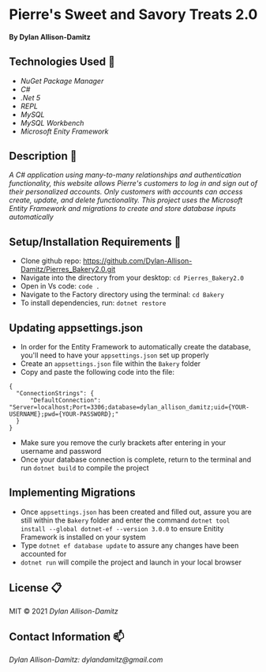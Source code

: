 # Pierre's Sweet and Savory Treats 2.0 

#### By Dylan Allison-Damitz

## Technologies Used :floppy_disk:
* _NuGet Package Manager_
* _C#_
* _.Net 5_
* _REPL_
* _MySQL_
* _MySQL Workbench_
* _Microsoft Enity Framework_

## Description :page_with_curl:
_A C# application using many-to-many relationships and authentication functionality, this website allows Pierre's customers to log in and sign out of their personalized accounts. Only customers with accounts can access create, update, and delete functionality. This project uses the Microsoft Entity Framework and migrations to create and store database inputs automatically_

## Setup/Installation Requirements :triangular_ruler:

* Clone github repo: https://github.com/Dylan-Allison-Damitz/Pierres_Bakery2.0.git
* Navigate into the directory from your desktop: `cd Pierres_Bakery2.0`
* Open in Vs code: `code .`
* Navigate to the Factory directory using the terminal: `cd Bakery`
* To install dependencies, run: `dotnet restore`


## Updating appsettings.json

* In order for the Entity Framework to automatically create the database, you'll need to have your `appsettings.json` set up properly 
* Create an `appsettings.json` file within the `Bakery` folder
* Copy and paste the following code into the file:

```
{
  "ConnectionStrings": {
      "DefaultConnection": "Server=localhost;Port=3306;database=dylan_allison_damitz;uid={YOUR-USERNAME};pwd={YOUR-PASSWORD};"
  }
}
```
* Make sure you remove the curly brackets after entering in your username and password
* Once your database connection is complete, return to the terminal and run `dotnet build` to compile the project

## Implementing Migrations

* Once `appsettings.json` has been created and filled out, assure you are still within the `Bakery` folder and enter the command `dotnet tool install --global dotnet-ef --version 3.0.0` to ensure Enitity Framework is installed on your system
* Type `dotnet ef database update` to assure any changes have been accounted for
* `dotnet run` will compile the project and launch in your local browser

## License :clipboard:
MIT &copy; 2021 _Dylan Allison-Damitz_
## Contact Information :mailbox:

_Dylan Allison-Damitz:
dylandamitz@gmail.com_
